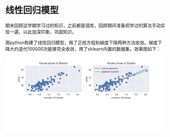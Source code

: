 线性回归模型
============

期末回顾这学期学习过的知识，之前都是调库，回顾期间准备把学过的算法手动实现一遍，以此加深印象，巩固知识。

用python构建了线性回归模型，用了正规方程和梯度下降两种方法收敛。梯度下降大约迭代100000次能够完全收敛，用了sklearn内置的数据集。效果图如下：

![Image text](https://raw.githubusercontent.com/TaoistNie/The-road-to-ML/master/media/linear.png?token=ArO8L7Q5WABl433vbWHcLEVpka9-UtaJks5cSVImwA%3D%3D)
